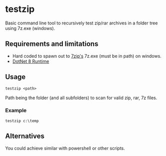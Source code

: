 # testzip

Basic command line tool to recursively test zip/rar archives in a folder tree using 7z.exe (windows).

## Requirements and limitations

- Hard coded to spawn out to [7zip's](https://7-zip.org/download.html) 7z.exe (must be in path) on windows.
- [DotNet 8 Runtime](https://dotnet.microsoft.com/en-us/download/dotnet/8.0)

## Usage

```
testzip <path>
```

Path being the folder (and all subfolders) to scan for valid zip, rar, 7z files.

### Example

```shell
testzip c:\temp
```


## Alternatives

You could achieve similar with powershell or other scripts.
